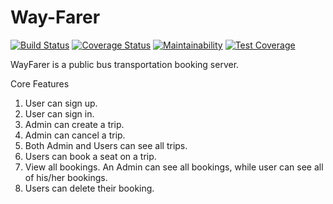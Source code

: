 # Way-Farer
[![Build Status](https://travis-ci.com/abolibot/Way-Farer.svg?branch=develop)](https://travis-ci.com/abolibot/Way-Farer)    [![Coverage Status](https://coveralls.io/repos/github/abolibot/Way-Farer/badge.svg?branch=develop)](https://coveralls.io/github/abolibot/Way-Farer?branch=develop)   [![Maintainability](https://api.codeclimate.com/v1/badges/454425e5defb4a8ef2d5/maintainability)](https://codeclimate.com/github/abolibot/Way-Farer/maintainability)   [![Test Coverage](https://api.codeclimate.com/v1/badges/454425e5defb4a8ef2d5/test_coverage)](https://codeclimate.com/github/abolibot/Way-Farer/test_coverage)

WayFarer is a public bus transportation booking server.

Core Features
1. User can sign up.
2. User can sign in.
3. Admin can create a trip.
4. Admin can cancel a trip.
5. Both Admin and Users can see all trips.
6. Users can book a seat on a trip.
7. View all bookings. An Admin can see all bookings, while user can see all of his/her
bookings.
8. Users can delete their booking.
